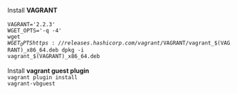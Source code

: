 Install <b>VAGRANT</b></br>
</br>
<code>VAGRANT='2.2.3'</code></br>
<code>WGET_OPTS='-q -4'</code></br>
<code>wget $WGET_OPTS https://releases.hashicorp.com/vagrant/$VAGRANT/vagrant_$(VAGRANT)_x86_64.deb dpkg -i vagrant_$(VAGRANT)_x86_64.deb</code></br>
</br>
Install <b>vagrant guest plugin</b>
</br>
<code>vagrant plugin install vagrant-vbguest</code></br>
